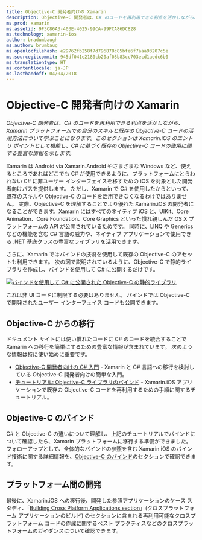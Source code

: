 ```yaml
---
title: Objective-C 開発者向けの Xamarin
description: Objective-C 開発者は、C# のコードを再利用できる利点を活かしながら、Xamarin プラットフォームでの自分のスキルと既存の Objective-C コードの活用方法について学びます。 このセクションは Xamarin.iOS のエントリ ポイントとして機能し、C# に基づく既存の Objective-C コードの使用に関する豊富な情報を示します。
ms.prod: xamarin
ms.assetid: 9F3C86A3-403E-4025-99CA-99FCA86DC828
ms.technology: xamarin-ios
author: bradumbaugh
ms.author: brumbaug
ms.openlocfilehash: e29762fb258f7d796878c85bfe6f7aaa93207c5e
ms.sourcegitcommit: 945df041e2180cb20af08b83cc703ecd1aedc6b0
ms.translationtype: HT
ms.contentlocale: ja-JP
ms.lasthandoff: 04/04/2018
---
```

# <a name="xamarin-for-objective-c-developers"></a>Objective-C 開発者向けの Xamarin

_Objective-C 開発者は、C# のコードを再利用できる利点を活かしながら、Xamarin プラットフォームでの自分のスキルと既存の Objective-C コードの活用方法について学ぶことになります。このセクションは Xamarin.iOS のエントリ ポイントとして機能し、C# に基づく既存の Objective-C コードの使用に関する豊富な情報を示します。_

Xamarin は Android via Xamarin.Android やさまざまな Windows など、使えるところであればどこでも C# が使用できるように、プラットフォームにとらわれない C# に非ユーザー インターフェイスを移すための iOS を対象とした開発者向けパスを提供します。 ただし、Xamarin で C# を使用したからといって、既存のスキルや Objective-C のコードを活用できなくなるわけではありません。 実際、Objective-C を理解することでより優れた Xamarin.iOS の開発者になることができます。Xamarin にはすべてのネイティブ iOS と、UIKit、Core Animation、Core Foundation、Core Graphics といった慣れ親しんだ OS X プラットフォームの API が公開されているためです。 同時に、LINQ や Generics などの機能を含む C# 言語の威力や、ネイティブ アプリケーションで使用できる .NET 基底クラスの豊富なライブラリを活用できます。

さらに、Xamarin ではバインドの技術を使用して既存の Objective-C のアセットも利用できます。 次の図で説明されているように、Objective-C で静的ライブラリを作成し、バインドを使用して C# に公開するだけです。

 [![](images/01-bindings.png "バインドを使用して C# に公開された Objective-C の静的ライブラリ")](images/01-bindings.png#lightbox)

これは非 UI コードに制限する必要はありません。 バインドでは Objective-C で開発されたユーザー インターフェイス コードも公開できます。

## <a name="transitioning-from-objective-c"></a>Objective-C からの移行

ドキュメント サイトには使い慣れたコードに C# のコードを統合することで Xamarin への移行を簡単にするための豊富な情報が含まれています。 次のような情報は特に使い始めに重要です。

-   [Objective-C 開発者向けの C# 入門](primer.md) - Xamarin と C# 言語への移行を検討している Objective-C 開発者向けの簡単な入門。 
-   [チュートリアル: Objective-C ライブラリのバインド](~/ios/platform/binding-objective-c/walkthrough.md) - Xamarin.iOS アプリケーションで既存の Objective-C コードを再利用するための手順に関するチュートリアル。 


## <a name="binding-objective-c"></a>Objective-C のバインド

C# と Objective-C の違いについて理解し、上記のチュートリアルでバインドについて確認したら、Xamarin プラットフォームに移行する準備ができました。 フォローアップとして、全体的なバインドの参照を含む Xamarin.iOS のバインド技術に関する詳細情報を、[Objective-C のバインド](~/ios/platform/binding-objective-c/index.md)のセクションで確認できます。

## <a name="cross-platform-development"></a>プラットフォーム間の開発

最後に、Xamarin.iOS への移行後、開発した参照アプリケーションのケース スタディ、「[Building Cross Platform Applications section](~/cross-platform/app-fundamentals/building-cross-platform-applications/index.md)」(クロスプラットフォーム アプリケーションのビルド) のセクションに含まれる再利用可能なクロスプラットフォーム コードの作成に関するベスト プラクティスなどのクロスプラットフォームのガイダンスについて確認できます。
